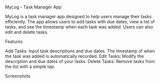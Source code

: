 MyLog - Task Manager App

MyLog is a task manager app designed to help users manage their tasks efficiently. The app allows users to add tasks with due dates, view a list of tasks, and see the timestamp when each task was added. Users can also edit and delete tasks.


Features

Add Tasks: Input task descriptions and due dates. The timestamp of when the task was added is automatically recorded.
Edit Tasks: Modify the description and due dates of your tasks.
Delete Tasks: Remove tasks from the list with a simple tap.


Screenshots
